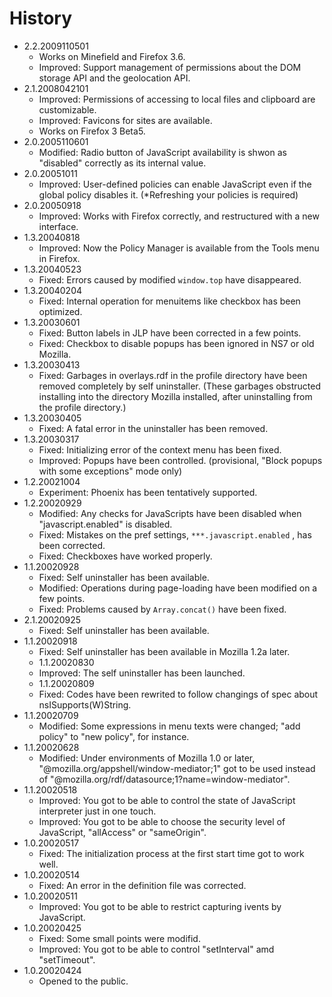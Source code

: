 # History

 - 2.2.2009110501
   * Works on Minefield and Firefox 3.6.
   * Improved: Support management of permissions about the DOM storage API and the geolocation API.
 - 2.1.2008042101
   * Improved: Permissions of accessing to local files and clipboard are customizable.
   * Improved: Favicons for sites are available.
   * Works on Firefox 3 Beta5.
 - 2.0.2005110601
   * Modified: Radio button of JavaScript availability is shwon as "disabled" correctly as its internal value.
 - 2.0.20051011
   * Improved: User-defined policies can enable JavaScript even if the global policy disables it. (*Refreshing your policies is required)
 - 2.0.20050918
   * Improved: Works with Firefox correctly, and restructured with a new interface.
 - 1.3.20040818
   * Improved: Now the Policy Manager is available from the Tools menu in Firefox.
 - 1.3.20040523
   * Fixed: Errors caused by modified  `window.top`  have disappeared.
 - 1.3.20040204
   * Fixed: Internal operation for menuitems like checkbox has been optimized.
 - 1.3.20030601
   * Fixed: Button labels in JLP have been corrected in a few points.
   * Fixed: Checkbox to disable popups has been ignored in NS7 or old Mozilla.
 - 1.3.20030413
   * Fixed: Garbages in overlays.rdf in the profile directory have been removed completely by self uninstaller. (These garbages obstructed installing into the directory Mozilla installed, after uninstalling from the profile directory.)
 - 1.3.20030405
   * Fixed: A fatal error in the uninstaller has been removed.
 - 1.3.20030317
   * Fixed: Initializing error of the context menu has been fixed.
   * Improved: Popups have been controlled. (provisional, "Block popups with some exceptions" mode only)
 - 1.2.20021004
   * Experiment: Phoenix has been tentatively supported.
 - 1.2.20020929
   * Modified: Any checks for JavaScripts have been disabled when "javascript.enabled" is disabled.
   * Fixed: Mistakes on the pref settings,  `***.javascript.enabled` , has been corrected.
   * Fixed: Checkboxes have worked properly.
 - 1.1.20020928
   * Fixed: Self uninstaller has been available.
   * Modified: Operations during page-loading have been modified on a few points.
   * Fixed: Problems caused by  `Array.concat()`  have been fixed.
 - 2.1.20020925
   * Fixed: Self uninstaller has been available.
 - 1.1.20020918
   * Fixed: Self uninstaller has been available in Mozilla 1.2a later.
   * 1.1.20020830
   * Improved: The self uninstaller has been launched.
   * 1.1.20020809
   * Fixed: Codes have been rewrited to follow changings of spec about nsISupports(W)String.
 - 1.1.20020709
   * Modified: Some expressions in menu texts were changed; "add policy" to "new policy", for instance.
 - 1.1.20020628
   * Modified:
Under environments of Mozilla 1.0 or later,
"@mozilla.org/appshell/window-mediator;1" got to be used instead of
"@mozilla.org/rdf/datasource;1?name=window-mediator".
 - 1.1.20020518
   * Improved: You got to be able to control the state of JavaScript interpreter just in one touch.
   * Improved: You got to be able to choose the security level of JavaScript, "allAccess" or "sameOrigin".
 - 1.0.20020517
   * Fixed: The initialization process at the first start time got to work well.
 - 1.0.20020514
   * Fixed: An error in the definition file was corrected.
 - 1.0.20020511
   * Improved: You got to be able to restrict capturing ivents by JavaScript.
 - 1.0.20020425
   * Fixed: Some small points were modifid.
   * Improved: You got to be able to control "setInterval" amd "setTimeout".
 - 1.0.20020424
   * Opened to the public.
